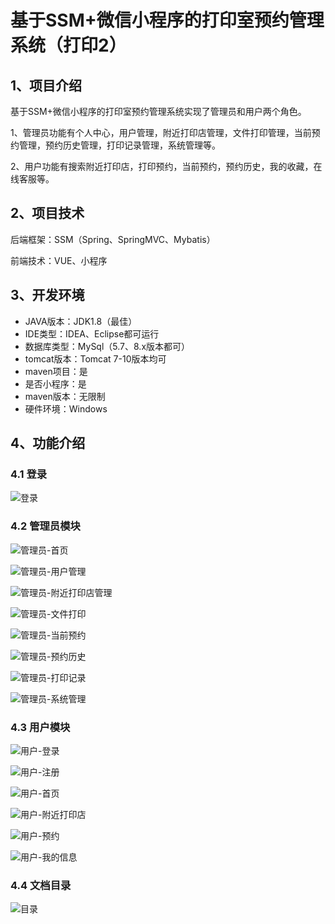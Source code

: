 # 基于SSM+微信小程序的打印室预约管理系统（打印2）



## 1、项目介绍

基于SSM+微信小程序的打印室预约管理系统实现了管理员和用户两个角色。

1、管理员功能有个人中心，用户管理，附近打印店管理，文件打印管理，当前预约管理，预约历史管理，打印记录管理，系统管理等。

2、用户功能有搜索附近打印店，打印预约，当前预约，预约历史，我的收藏，在线客服等。

## 2、项目技术

后端框架：SSM（Spring、SpringMVC、Mybatis）

前端技术：VUE、小程序

## 3、开发环境

- JAVA版本：JDK1.8（最佳）
- IDE类型：IDEA、Eclipse都可运行
- 数据库类型：MySql（5.7、8.x版本都可） 
- tomcat版本：Tomcat 7-10版本均可
- maven项目：是
- 是否小程序：是
- maven版本：无限制
- 硬件环境：Windows


## 4、功能介绍

### 4.1 登录

![登录](https://www.codemarket.fun/202407071552313.png)

### 4.2 管理员模块

![管理员-首页](https://www.codemarket.fun/202407071552915.png)

![管理员-用户管理](https://www.codemarket.fun/202407071552952.png)

![管理员-附近打印店管理](https://www.codemarket.fun/202407071552925.png)

![管理员-文件打印](https://www.codemarket.fun/202407071552919.png)

![管理员-当前预约](https://www.codemarket.fun/202407071552908.png)

![管理员-预约历史](https://www.codemarket.fun/202407071552343.png)

![管理员-打印记录](https://www.codemarket.fun/202407071552465.png)

![管理员-系统管理](https://www.codemarket.fun/202407071552961.png)

### 4.3 用户模块

![用户-登录](https://www.codemarket.fun/202407071552566.png)

![用户-注册](https://www.codemarket.fun/202407071552619.png)

![用户-首页](https://www.codemarket.fun/202407071552597.png)

![用户-附近打印店](https://www.codemarket.fun/202407071552574.png)

![用户-预约](https://www.codemarket.fun/202407071552586.png)

![用户-我的信息](https://www.codemarket.fun/202407071552571.png)

### 4.4 文档目录

![目录](https://www.codemarket.fun/202407071552323.png)

